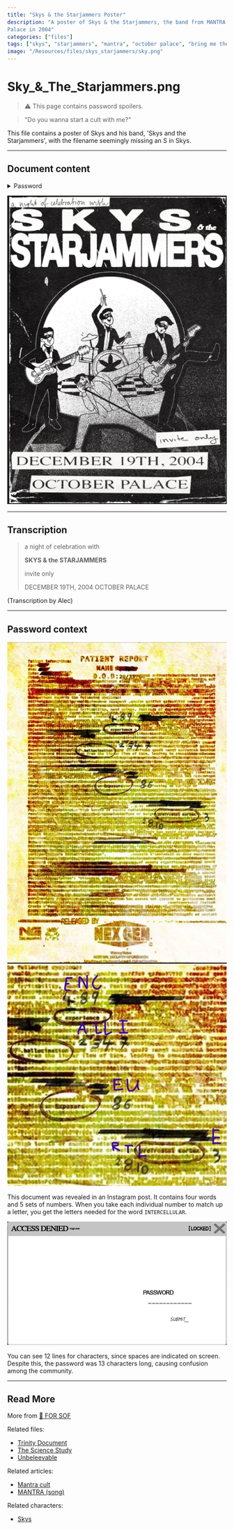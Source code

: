 ```yaml
---
title: "Skys & the Starjammers Poster"
description: "A poster of Skys & the Starjammers, the band from MANTRA cult leader Skys. It advertises a show at October 
Palace in 2004"
categories: ["files"]
tags: ["skys", "starjammers", "mantra", "october palace", "bring me the horizon"]
image: "/Resources/files/skys_starjammers/sky.png"
---
```


# Sky_&_The_Starjammers.png

> ⚠ This page contains password spoilers.

> "Do you wanna start a cult with me?"

This file contains a poster of Skys and his band, 'Skys and the Starjammers', 
with the filename seemingly missing an S in Skys.

***

## Document content

<details class="password">
  <summary>Password</summary>

INTERCELLULAR
</details>

![Poster](../../Resources/files/skys_starjammers/sky.png)

***

## Transcription

> a night of celebration with
>
> **SKYS & the STARJAMMERS**
>
> invite only
>
> DECEMBER 19TH, 2004
> OCTOBER PALACE

(Transcription by Alec)

***

## Password context

![Nex Gen document from instagram](../../Resources/files/skys_starjammers/nexgendoc.jpg)
![Numbers assigned to letters](../../Resources/files/skys_starjammers/instagram_solve.jpg)

This document was revealed in an Instagram post. It contains four words and 5 sets of numbers. 
When you take each individual number to match up a letter, you get the letters needed for the word 
`INTERCELLULAR`.

![password_placeholder.png](../../Resources/files/skys_starjammers/password_placeholder.png)

You can see 12 lines for characters, since spaces are indicated on screen. Despite this, 
the password was 13 characters long, causing confusion among the community.

***

## Read More

More from [📁 FOR SOF](./for-sof)

Related files:

- [Trinity Document](trinity_document)
- [The Science Study](thesciencestudy)
- [Unbeleevable](unbeleevable)

Related articles:

- [Mantra cult](../lore/mantra)
- [MANTRA (song)](../music/amo-mantra)

Related characters:

- [Skys](../characters/skys)
